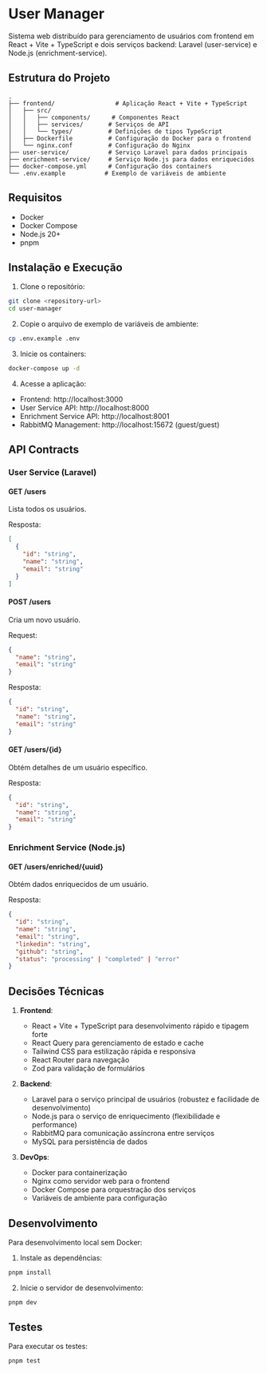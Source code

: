# User Manager

Sistema web distribuído para gerenciamento de usuários com frontend em React + Vite + TypeScript e dois serviços backend: Laravel (user-service) e Node.js (enrichment-service).

## Estrutura do Projeto

```
.
├── frontend/                 # Aplicação React + Vite + TypeScript
│   ├── src/
│   │   ├── components/      # Componentes React
│   │   ├── services/       # Serviços de API
│   │   └── types/          # Definições de tipos TypeScript
│   ├── Dockerfile          # Configuração do Docker para o frontend
│   └── nginx.conf          # Configuração do Nginx
├── user-service/           # Serviço Laravel para dados principais
├── enrichment-service/     # Serviço Node.js para dados enriquecidos
├── docker-compose.yml      # Configuração dos containers
└── .env.example           # Exemplo de variáveis de ambiente
```

## Requisitos

- Docker
- Docker Compose
- Node.js 20+
- pnpm

## Instalação e Execução

1. Clone o repositório:

```bash
git clone <repository-url>
cd user-manager
```

2. Copie o arquivo de exemplo de variáveis de ambiente:

```bash
cp .env.example .env
```

3. Inicie os containers:

```bash
docker-compose up -d
```

4. Acesse a aplicação:

- Frontend: http://localhost:3000
- User Service API: http://localhost:8000
- Enrichment Service API: http://localhost:8001
- RabbitMQ Management: http://localhost:15672 (guest/guest)

## API Contracts

### User Service (Laravel)

#### GET /users

Lista todos os usuários.

Resposta:

```json
[
  {
    "id": "string",
    "name": "string",
    "email": "string"
  }
]
```

#### POST /users

Cria um novo usuário.

Request:

```json
{
  "name": "string",
  "email": "string"
}
```

Resposta:

```json
{
  "id": "string",
  "name": "string",
  "email": "string"
}
```

#### GET /users/{id}

Obtém detalhes de um usuário específico.

Resposta:

```json
{
  "id": "string",
  "name": "string",
  "email": "string"
}
```

### Enrichment Service (Node.js)

#### GET /users/enriched/{uuid}

Obtém dados enriquecidos de um usuário.

Resposta:

```json
{
  "id": "string",
  "name": "string",
  "email": "string",
  "linkedin": "string",
  "github": "string",
  "status": "processing" | "completed" | "error"
}
```

## Decisões Técnicas

1. **Frontend**:

   - React + Vite + TypeScript para desenvolvimento rápido e tipagem forte
   - React Query para gerenciamento de estado e cache
   - Tailwind CSS para estilização rápida e responsiva
   - React Router para navegação
   - Zod para validação de formulários

2. **Backend**:

   - Laravel para o serviço principal de usuários (robustez e facilidade de desenvolvimento)
   - Node.js para o serviço de enriquecimento (flexibilidade e performance)
   - RabbitMQ para comunicação assíncrona entre serviços
   - MySQL para persistência de dados

3. **DevOps**:
   - Docker para containerização
   - Nginx como servidor web para o frontend
   - Docker Compose para orquestração dos serviços
   - Variáveis de ambiente para configuração

## Desenvolvimento

Para desenvolvimento local sem Docker:

1. Instale as dependências:

```bash
pnpm install
```

2. Inicie o servidor de desenvolvimento:

```bash
pnpm dev
```

## Testes

Para executar os testes:

```bash
pnpm test
```
